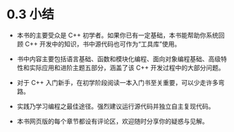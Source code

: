 # 0.3 小结

- 本书的主要受众是 C++ 初学者。如果你已有一定基础，本书能帮助你系统回顾 C++ 开发中的知识，书中源代码也可作为“工具库”使用。

- 书中内容主要包括语言基础、函数和模块化编程、面向对象编程基础、高级特性和实际应用和进阶主题五部分，涵盖了该 C++ 开发过程中的大部分问题。

- 对于 C++ 入门新手，在初学阶段阅读一本入门书至关重要，可以少走许多弯路。

- 实践乃学习编程之最佳途径。强烈建议运行源代码并独立自主复现代码。

- 本书网页版的每个章节都设有评论区，欢迎随时分享你的疑惑与见解。